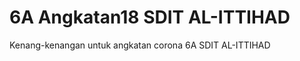 <h1>6A Angkatan18 SDIT AL-ITTIHAD</h1>
<p>Kenang-kenangan untuk angkatan corona 6A SDIT AL-ITTIHAD</p>
